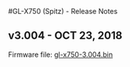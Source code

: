 #GL-X750 (Spitz) - Release Notes



## v3.004 - OCT 23, 2018

Firmware file: <a href="http://download.gl-inet.com.s3.amazonaws.com/firmware/x750/release/gl-x750-3.004.bin" target="_blank">gl-x750-3.004.bin</a>